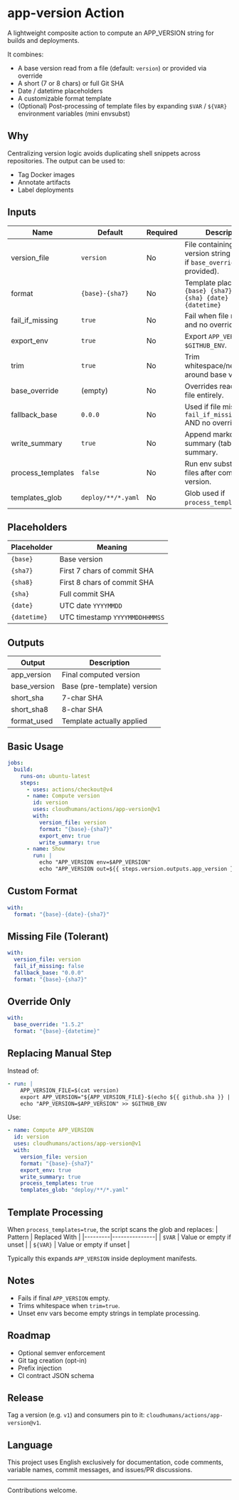 # app-version Action

A lightweight composite action to compute an APP_VERSION string for builds and deployments.

It combines:
- A base version read from a file (default: `version`) or provided via override
- A short (7 or 8 chars) or full Git SHA
- Date / datetime placeholders
- A customizable format template
- (Optional) Post-processing of template files by expanding `$VAR` / `${VAR}` environment variables (mini envsubst)

## Why
Centralizing version logic avoids duplicating shell snippets across repositories. The output can be used to:
- Tag Docker images
- Annotate artifacts
- Label deployments

## Inputs
| Name | Default | Required | Description |
|------|---------|----------|-------------|
| version_file | `version` | No | File containing the base version string (ignored if `base_override` provided). |
| format | `{base}-{sha7}` | No | Template placeholders: `{base} {sha7} {sha8} {sha} {date} {datetime}` |
| fail_if_missing | `true` | No | Fail when file missing and no override. |
| export_env | `true` | No | Export `APP_VERSION` to `$GITHUB_ENV`. |
| trim | `true` | No | Trim whitespace/newlines around base version. |
| base_override | (empty) | No | Overrides reading from file entirely. |
| fallback_base | `0.0.0` | No | Used if file missing AND `fail_if_missing=false` AND no override. |
| write_summary | `true` | No | Append markdown summary (table) to job summary. |
| process_templates | `false` | No | Run env substitution in files after computing version. |
| templates_glob | `deploy/**/*.yaml` | No | Glob used if `process_templates=true`. |

## Placeholders
| Placeholder | Meaning |
|------------|---------|
| `{base}` | Base version |
| `{sha7}` | First 7 chars of commit SHA |
| `{sha8}` | First 8 chars of commit SHA |
| `{sha}` | Full commit SHA |
| `{date}` | UTC date `YYYYMMDD` |
| `{datetime}` | UTC timestamp `YYYYMMDDHHMMSS` |

## Outputs
| Output | Description |
|--------|-------------|
| app_version | Final computed version |
| base_version | Base (pre-template) version |
| short_sha | 7-char SHA |
| short_sha8 | 8-char SHA |
| format_used | Template actually applied |

## Basic Usage
```yaml
jobs:
  build:
    runs-on: ubuntu-latest
    steps:
      - uses: actions/checkout@v4
      - name: Compute version
        id: version
        uses: cloudhumans/actions/app-version@v1
        with:
          version_file: version
          format: "{base}-{sha7}"
          export_env: true
          write_summary: true
      - name: Show
        run: |
          echo "APP_VERSION env=$APP_VERSION"
          echo "APP_VERSION out=${{ steps.version.outputs.app_version }}"
```

## Custom Format
```yaml
with:
  format: "{base}-{date}-{sha7}"
```

## Missing File (Tolerant)
```yaml
with:
  version_file: version
  fail_if_missing: false
  fallback_base: "0.0.0"
  format: "{base}-{sha7}"
```

## Override Only
```yaml
with:
  base_override: "1.5.2"
  format: "{base}-{datetime}"
```

## Replacing Manual Step
Instead of:
```yaml
- run: |
    APP_VERSION_FILE=$(cat version)
    export APP_VERSION="${APP_VERSION_FILE}-$(echo ${{ github.sha }} | cut -c1-7)"
    echo "APP_VERSION=$APP_VERSION" >> $GITHUB_ENV
```
Use:
```yaml
- name: Compute APP_VERSION
  id: version
  uses: cloudhumans/actions/app-version@v1
  with:
    version_file: version
    format: "{base}-{sha7}"
    export_env: true
    write_summary: true
    process_templates: true
    templates_glob: "deploy/**/*.yaml"
```

## Template Processing
When `process_templates=true`, the script scans the glob and replaces:
| Pattern | Replaced With |
|---------|---------------|
| `$VAR` | Value or empty if unset |
| `${VAR}` | Value or empty if unset |

Typically this expands `APP_VERSION` inside deployment manifests.

## Notes
- Fails if final `APP_VERSION` empty.
- Trims whitespace when `trim=true`.
- Unset env vars become empty strings in template processing.

## Roadmap
- Optional semver enforcement
- Git tag creation (opt-in)
- Prefix injection
- CI contract JSON schema

## Release
Tag a version (e.g. `v1`) and consumers pin to it: `cloudhumans/actions/app-version@v1`.

## Language
This project uses English exclusively for documentation, code comments, variable names, commit messages, and issues/PR discussions.

---
Contributions welcome.
